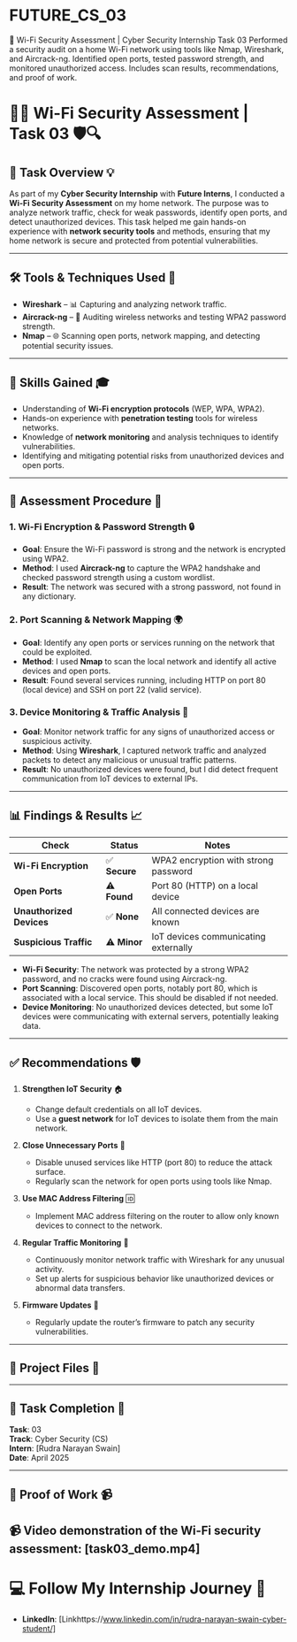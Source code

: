 # FUTURE_CS_03
🔐 Wi-Fi Security Assessment | Cyber Security Internship Task 03   Performed a security audit on a home Wi-Fi network using tools like Nmap, Wireshark, and Aircrack-ng. Identified open ports, tested password strength, and monitored unauthorized access. Includes scan results, recommendations, and proof of work.
# 📡🔐 **Wi-Fi Security Assessment | Task 03** 🛡️🔍

## 🚀 **Task Overview** 💡

As part of my **Cyber Security Internship** with **Future Interns**, I conducted a **Wi-Fi Security Assessment** on my home network. The purpose was to analyze network traffic, check for weak passwords, identify open ports, and detect unauthorized devices. This task helped me gain hands-on experience with **network security tools** and methods, ensuring that my home network is secure and protected from potential vulnerabilities.

---

## 🛠️ **Tools & Techniques Used** 🧰

- **Wireshark** – 📊 Capturing and analyzing network traffic.  
- **Aircrack-ng** – 🔑 Auditing wireless networks and testing WPA2 password strength.  
- **Nmap** – 🌐 Scanning open ports, network mapping, and detecting potential security issues.

---

## 🧠 **Skills Gained** 🎓

- Understanding of **Wi-Fi encryption protocols** (WEP, WPA, WPA2).  
- Hands-on experience with **penetration testing** tools for wireless networks.  
- Knowledge of **network monitoring** and analysis techniques to identify vulnerabilities.  
- Identifying and mitigating potential risks from unauthorized devices and open ports.

---

## 📝 **Assessment Procedure** 📑

### 1. **Wi-Fi Encryption & Password Strength** 🔒
- **Goal**: Ensure the Wi-Fi password is strong and the network is encrypted using WPA2.  
- **Method**: I used **Aircrack-ng** to capture the WPA2 handshake and checked password strength using a custom wordlist.  
- **Result**: The network was secured with a strong password, not found in any dictionary.

### 2. **Port Scanning & Network Mapping** 🌍
- **Goal**: Identify any open ports or services running on the network that could be exploited.  
- **Method**: I used **Nmap** to scan the local network and identify all active devices and open ports.  
- **Result**: Found several services running, including HTTP on port 80 (local device) and SSH on port 22 (valid service).

### 3. **Device Monitoring & Traffic Analysis** 🚨
- **Goal**: Monitor network traffic for any signs of unauthorized access or suspicious activity.  
- **Method**: Using **Wireshark**, I captured network traffic and analyzed packets to detect any malicious or unusual traffic patterns.  
- **Result**: No unauthorized devices were found, but I did detect frequent communication from IoT devices to external IPs.

---

## 📊 **Findings & Results** 📈

| **Check**                    | **Status**     | **Notes**                              |
|------------------------------|----------------|----------------------------------------|
| **Wi-Fi Encryption**          | ✅ **Secure**   | WPA2 encryption with strong password   |
| **Open Ports**                | ⚠️ **Found**   | Port 80 (HTTP) on a local device       |
| **Unauthorized Devices**      | ✅ **None**     | All connected devices are known        |
| **Suspicious Traffic**        | ⚠️ **Minor**   | IoT devices communicating externally   |

- **Wi-Fi Security**: The network was protected by a strong WPA2 password, and no cracks were found using Aircrack-ng.
- **Port Scanning**: Discovered open ports, notably port 80, which is associated with a local service. This should be disabled if not needed.
- **Device Monitoring**: No unauthorized devices detected, but some IoT devices were communicating with external servers, potentially leaking data.

---

## ✅ **Recommendations** 🛡️

1. **Strengthen IoT Security** 🏠  
   - Change default credentials on all IoT devices.  
   - Use a **guest network** for IoT devices to isolate them from the main network.

2. **Close Unnecessary Ports** 🚪  
   - Disable unused services like HTTP (port 80) to reduce the attack surface.  
   - Regularly scan the network for open ports using tools like Nmap.

3. **Use MAC Address Filtering** 🆔  
   - Implement MAC address filtering on the router to allow only known devices to connect to the network.

4. **Regular Traffic Monitoring** 👀  
   - Continuously monitor network traffic with Wireshark for any unusual activity.  
   - Set up alerts for suspicious behavior like unauthorized devices or abnormal data transfers.

5. **Firmware Updates** 🔄  
   - Regularly update the router’s firmware to patch any security vulnerabilities.

---

## 📁 **Project Files** 📂














---

## 📅 **Task Completion** 📆  
**Task**: 03  
**Track**: Cyber Security (CS)  
**Intern**: [Rudra Narayan Swain]  
**Date**: April 2025  

---

## 📣 **Proof of Work** 📹

📹 **Video demonstration** of the Wi-Fi security assessment: [task03_demo.mp4]
---

# 💻 **Follow My Internship Journey** 🚀

- **LinkedIn**: [Linkhttps://www.linkedin.com/in/rudra-narayan-swain-cyber-student/]  
  

